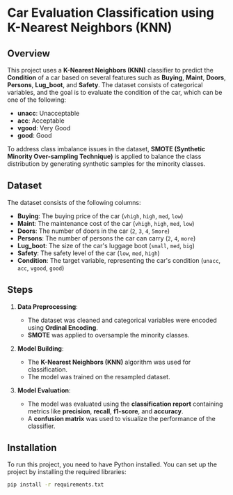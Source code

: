 # Car Evaluation Classification using K-Nearest Neighbors (KNN)

## Overview

This project uses a **K-Nearest Neighbors (KNN)** classifier to predict the **Condition** of a car based on several features such as **Buying**, **Maint**, **Doors**, **Persons**, **Lug_boot**, and **Safety**. The dataset consists of categorical variables, and the goal is to evaluate the condition of the car, which can be one of the following:

- **unacc**: Unacceptable
- **acc**: Acceptable
- **vgood**: Very Good
- **good**: Good

To address class imbalance issues in the dataset, **SMOTE (Synthetic Minority Over-sampling Technique)** is applied to balance the class distribution by generating synthetic samples for the minority classes.

## Dataset

The dataset consists of the following columns:

- **Buying**: The buying price of the car (`vhigh`, `high`, `med`, `low`)
- **Maint**: The maintenance cost of the car (`vhigh`, `high`, `med`, `low`)
- **Doors**: The number of doors in the car (`2`, `3`, `4`, `5more`)
- **Persons**: The number of persons the car can carry (`2`, `4`, `more`)
- **Lug_boot**: The size of the car's luggage boot (`small`, `med`, `big`)
- **Safety**: The safety level of the car (`low`, `med`, `high`)
- **Condition**: The target variable, representing the car's condition (`unacc`, `acc`, `vgood`, `good`)

## Steps

1. **Data Preprocessing**:
   - The dataset was cleaned and categorical variables were encoded using **Ordinal Encoding**.
   - **SMOTE** was applied to oversample the minority classes.

2. **Model Building**:
   - The **K-Nearest Neighbors (KNN)** algorithm was used for classification.
   - The model was trained on the resampled dataset.

3. **Model Evaluation**:
   - The model was evaluated using the **classification report** containing metrics like **precision**, **recall**, **f1-score**, and **accuracy**.
   - A **confusion matrix** was used to visualize the performance of the classifier.

## Installation

To run this project, you need to have Python installed. You can set up the project by installing the required libraries:

```bash
pip install -r requirements.txt
